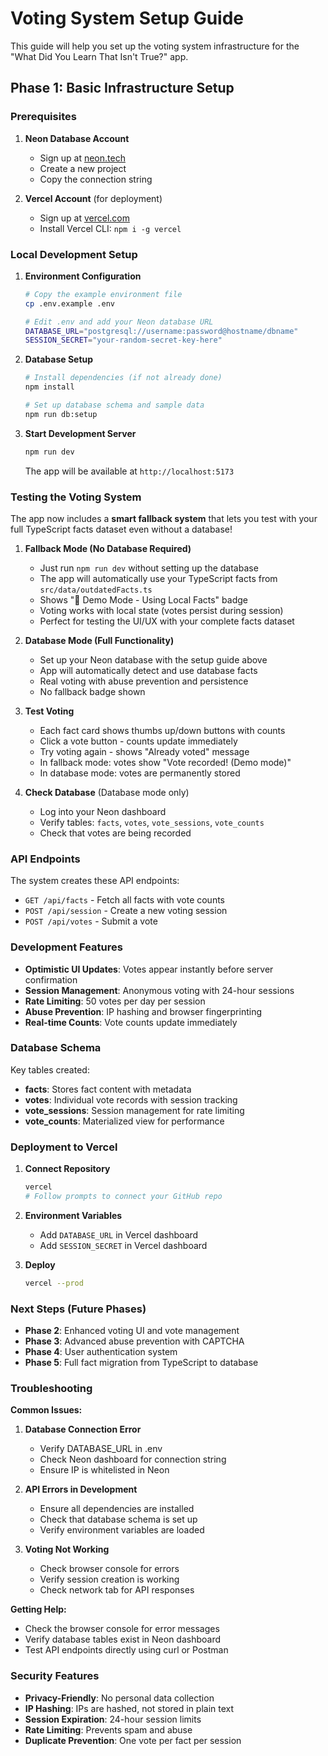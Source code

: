 # Voting System Setup Guide

This guide will help you set up the voting system infrastructure for the "What Did You Learn That Isn't True?" app.

## Phase 1: Basic Infrastructure Setup

### Prerequisites

1. **Neon Database Account**
   - Sign up at [neon.tech](https://neon.tech)
   - Create a new project
   - Copy the connection string

2. **Vercel Account** (for deployment)
   - Sign up at [vercel.com](https://vercel.com)
   - Install Vercel CLI: `npm i -g vercel`

### Local Development Setup

1. **Environment Configuration**
   ```bash
   # Copy the example environment file
   cp .env.example .env

   # Edit .env and add your Neon database URL
   DATABASE_URL="postgresql://username:password@hostname/dbname"
   SESSION_SECRET="your-random-secret-key-here"
   ```

2. **Database Setup**
   ```bash
   # Install dependencies (if not already done)
   npm install

   # Set up database schema and sample data
   npm run db:setup
   ```

3. **Start Development Server**
   ```bash
   npm run dev
   ```

   The app will be available at `http://localhost:5173`

### Testing the Voting System

The app now includes a **smart fallback system** that lets you test with your full TypeScript facts dataset even without a database!

1. **Fallback Mode (No Database Required)**
   - Just run `npm run dev` without setting up the database
   - The app will automatically use your TypeScript facts from `src/data/outdatedFacts.ts`
   - Shows "🔄 Demo Mode - Using Local Facts" badge
   - Voting works with local state (votes persist during session)
   - Perfect for testing the UI/UX with your complete facts dataset

2. **Database Mode (Full Functionality)**
   - Set up your Neon database with the setup guide above
   - App will automatically detect and use database facts
   - Real voting with abuse prevention and persistence
   - No fallback badge shown

3. **Test Voting**
   - Each fact card shows thumbs up/down buttons with counts
   - Click a vote button - counts update immediately
   - Try voting again - shows "Already voted" message
   - In fallback mode: votes show "Vote recorded! (Demo mode)"
   - In database mode: votes are permanently stored

4. **Check Database** (Database mode only)
   - Log into your Neon dashboard
   - Verify tables: `facts`, `votes`, `vote_sessions`, `vote_counts`
   - Check that votes are being recorded

### API Endpoints

The system creates these API endpoints:

- `GET /api/facts` - Fetch all facts with vote counts
- `POST /api/session` - Create a new voting session
- `POST /api/votes` - Submit a vote

### Development Features

- **Optimistic UI Updates**: Votes appear instantly before server confirmation
- **Session Management**: Anonymous voting with 24-hour sessions
- **Rate Limiting**: 50 votes per day per session
- **Abuse Prevention**: IP hashing and browser fingerprinting
- **Real-time Counts**: Vote counts update immediately

### Database Schema

Key tables created:

- **facts**: Stores fact content with metadata
- **votes**: Individual vote records with session tracking
- **vote_sessions**: Session management for rate limiting
- **vote_counts**: Materialized view for performance

### Deployment to Vercel

1. **Connect Repository**
   ```bash
   vercel
   # Follow prompts to connect your GitHub repo
   ```

2. **Environment Variables**
   - Add `DATABASE_URL` in Vercel dashboard
   - Add `SESSION_SECRET` in Vercel dashboard

3. **Deploy**
   ```bash
   vercel --prod
   ```

### Next Steps (Future Phases)

- **Phase 2**: Enhanced voting UI and vote management
- **Phase 3**: Advanced abuse prevention with CAPTCHA
- **Phase 4**: User authentication system
- **Phase 5**: Full fact migration from TypeScript to database

### Troubleshooting

**Common Issues:**

1. **Database Connection Error**
   - Verify DATABASE_URL in .env
   - Check Neon dashboard for connection string
   - Ensure IP is whitelisted in Neon

2. **API Errors in Development**
   - Ensure all dependencies are installed
   - Check that database schema is set up
   - Verify environment variables are loaded

3. **Voting Not Working**
   - Check browser console for errors
   - Verify session creation is working
   - Check network tab for API responses

**Getting Help:**
- Check the browser console for error messages
- Verify database tables exist in Neon dashboard
- Test API endpoints directly using curl or Postman

### Security Features

- **Privacy-Friendly**: No personal data collection
- **IP Hashing**: IPs are hashed, not stored in plain text
- **Session Expiration**: 24-hour session limits
- **Rate Limiting**: Prevents spam and abuse
- **Duplicate Prevention**: One vote per fact per session
